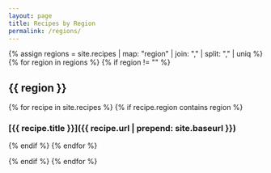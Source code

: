 ```yaml
---
layout: page
title: Recipes by Region
permalink: /regions/
---
```


{% assign regions = site.recipes | map: "region" | join: "," | split: "," | uniq %}
{% for region in regions %}
{% if region != "" %}
## {{ region }}

{% for recipe in site.recipes %}
{% if recipe.region contains region %}
### [{{ recipe.title }}]({{ recipe.url | prepend: site.baseurl }})
{% endif %}
{% endfor %}

{% endif %}
{% endfor %}
